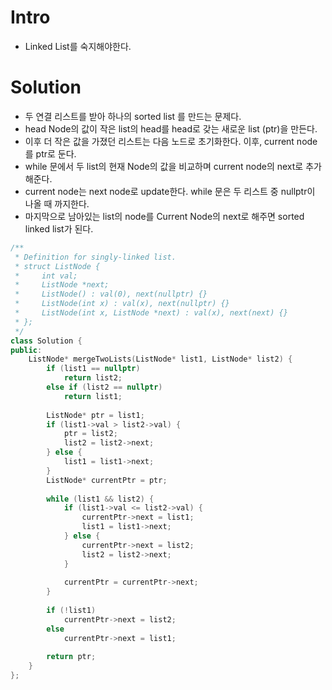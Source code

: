 # Intro
- Linked List를 숙지해야한다.

# Solution
- 두 연결 리스트를 받아 하나의 sorted list 를 만드는 문제다.
- head Node의 값이 작은 list의 head를 head로 갖는 새로운 list (ptr)을 만든다.
- 이후 더 작은 값을 가졌던 리스트는 다음 노드로 초기화한다. 이후, current node를 ptr로 둔다.
- while 문에서 두 list의 현재 Node의 값을 비교하며 current node의 next로 추가해준다.
- current node는 next node로 update한다. while 문은 두 리스트 중 nullptr이 나올 때 까지한다.
- 마지막으로 남아있는 list의 node를 Current Node의 next로 해주면 sorted linked list가 된다. 

```cpp
/**
 * Definition for singly-linked list.
 * struct ListNode {
 *     int val;
 *     ListNode *next;
 *     ListNode() : val(0), next(nullptr) {}
 *     ListNode(int x) : val(x), next(nullptr) {}
 *     ListNode(int x, ListNode *next) : val(x), next(next) {}
 * };
 */
class Solution {
public:
    ListNode* mergeTwoLists(ListNode* list1, ListNode* list2) {
        if (list1 == nullptr)
            return list2;
        else if (list2 == nullptr)
            return list1;
        
        ListNode* ptr = list1;
        if (list1->val > list2->val) {
            ptr = list2;
            list2 = list2->next;
        } else {
            list1 = list1->next;
        }
        ListNode* currentPtr = ptr;
        
        while (list1 && list2) {
            if (list1->val <= list2->val) {
                currentPtr->next = list1;
                list1 = list1->next;
            } else {
                currentPtr->next = list2;
                list2 = list2->next;
            }
            
            currentPtr = currentPtr->next;
        }
        
        if (!list1)
            currentPtr->next = list2;
        else
            currentPtr->next = list1;
        
        return ptr;
    }
};
```

